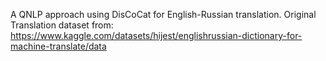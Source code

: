 A QNLP approach using DisCoCat for English-Russian translation.
Original Translation dataset from: https://www.kaggle.com/datasets/hijest/englishrussian-dictionary-for-machine-translate/data
